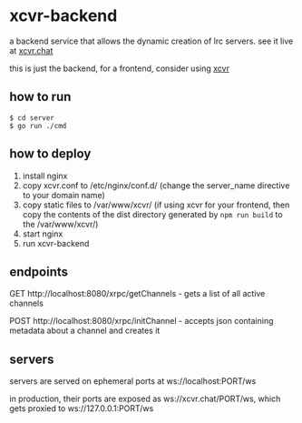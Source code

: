 # xcvr-backend
a backend service that allows the dynamic creation of lrc servers. see it live at [xcvr.chat](http://xcvr.chat/)

this is just the backend, for a frontend, consider using [xcvr](https://github.com/rachel-mp4/xcvr/)

## how to run
```{bash}
$ cd server
$ go run ./cmd
```

## how to deploy
1. install nginx
2. copy xcvr.conf to /etc/nginx/conf.d/ (change the server_name directive to your domain name)
3. copy static files to /var/www/xcvr/ (if using xcvr for your frontend, then copy the contents of the dist directory generated by `npm run build` to the /var/www/xcvr/)
4. start nginx
5. run xcvr-backend

## endpoints
GET http://localhost:8080/xrpc/getChannels - gets a list of all active channels

POST http://localhost:8080/xrpc/initChannel - accepts json containing metadata about a channel and creates it

## servers
servers are served on ephemeral ports at ws://localhost:PORT/ws

in production, their ports are exposed as ws://xcvr.chat/PORT/ws, which gets proxied to ws://127.0.0.1:PORT/ws